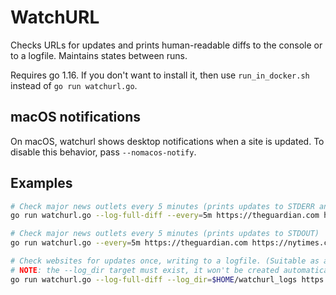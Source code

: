 # WatchURL

Checks URLs for updates and prints human-readable diffs to the console or to a
logfile. Maintains states between runs.

Requires go 1.16. If you don't want to install it, then use `run_in_docker.sh`
instead of `go run watchurl.go`.

## macOS notifications

On macOS, watchurl shows desktop notifications when a site is updated. To
disable this behavior, pass `--nomacos-notify`.

## Examples

```sh
# Check major news outlets every 5 minutes (prints updates to STDERR and a permanent log file)
go run watchurl.go --log-full-diff --every=5m https://theguardian.com https://nytimes.com
```

```sh
# Check major news outlets every 5 minutes (prints updates to STDOUT)
go run watchurl.go --every=5m https://theguardian.com https://nytimes.com
```

```sh
# Check websites for updates once, writing to a logfile. (Suitable as a cronjob.)
# NOTE: the --log_dir target must exist, it won't be created automatically.
go run watchurl.go --log-full-diff --log_dir=$HOME/watchurl_logs https://theguardian.com https://nytimes.com
```